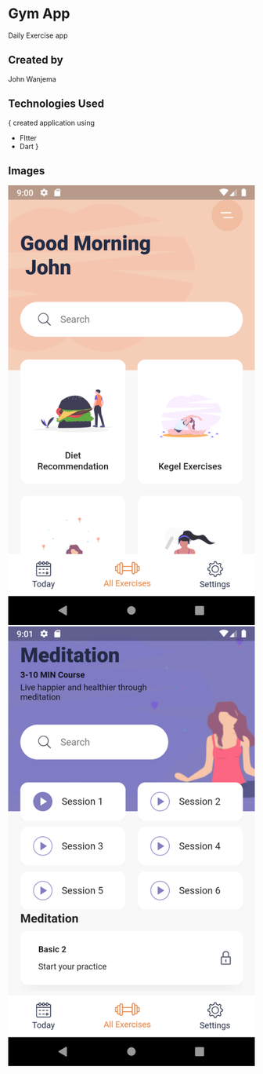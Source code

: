 # Gym App

Daily Exercise app 

## Created by
John Wanjema

## Technologies Used
{ created application using
* Fltter
* Dart
}

## Images
![Home Screen](/assets/images/home.png)
![Details Screen](/assets/images/details.png )
